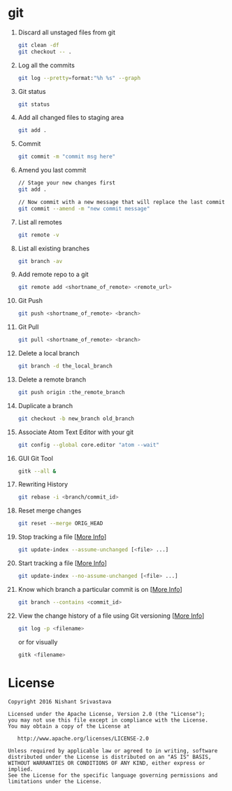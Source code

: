 # git

1. Discard all unstaged files from git
    ```bash
    git clean -df
    git checkout -- .

    ```
1. Log all the commits
    ```bash
    git log --pretty=format:"%h %s" --graph

    ```

1. Git status
    ```bash
    git status

    ```

1. Add all changed files to staging area
    ```bash
    git add .

    ```

1. Commit 
    ```bash
    git commit -m "commit msg here"

    ```

1. Amend you last commit
    ```bash
    // Stage your new changes first
    git add .

    // Now commit with a new message that will replace the last commit
    git commit --amend -m "new commit message"

    ```

1. List all remotes
    ```bash
    git remote -v

    ```

1. List all existing branches
    ```bash
    git branch -av

    ```

1. Add remote repo to a git
    ```bash
    git remote add <shortname_of_remote> <remote_url>

    ```

1. Git Push
    ```bash
    git push <shortname_of_remote> <branch>

    ```

1. Git Pull
    ```bash
    git pull <shortname_of_remote> <branch>

    ```

1. Delete a local branch
    ```bash
    git branch -d the_local_branch

    ```

1. Delete a remote branch
    ```bash
    git push origin :the_remote_branch

    ```

1. Duplicate a branch
    ```bash
    git checkout -b new_branch old_branch

    ```

1. Associate Atom Text Editor with your git
    ```bash
    git config --global core.editor "atom --wait"

    ```

1. GUI Git Tool
    ```bash
    gitk --all &

    ```

1. Rewriting History
    ```bash
    git rebase -i <branch/commit_id>

    ```

1. Reset merge changes
    ```bash
    git reset --merge ORIG_HEAD

  	```
	
1. Stop tracking a file [[More Info](http://stackoverflow.com/a/3320183/2745762)]
    ```bash
    git update-index --assume-unchanged [<file> ...]

  	``` 
	
1. Start tracking a file [[More Info](http://stackoverflow.com/a/3320183/2745762)]
    ```bash
   git update-index --no-assume-unchanged [<file> ...]

  	```
1. Know which branch a particular commit is on [[More Info](http://stackoverflow.com/a/2707110)]
    ```bash
   git branch --contains <commit_id>

    ```
1. View the change history of a file using Git versioning [[More Info](http://stackoverflow.com/a/278242)]
    ```bash
    git log -p <filename>

    ```
    or for visually
    ```bash
    gitk <filename>

    ```

License
=======

    Copyright 2016 Nishant Srivastava

    Licensed under the Apache License, Version 2.0 (the "License");
    you may not use this file except in compliance with the License.
    You may obtain a copy of the License at

       http://www.apache.org/licenses/LICENSE-2.0

    Unless required by applicable law or agreed to in writing, software
    distributed under the License is distributed on an "AS IS" BASIS,
    WITHOUT WARRANTIES OR CONDITIONS OF ANY KIND, either express or implied.
    See the License for the specific language governing permissions and
    limitations under the License.

